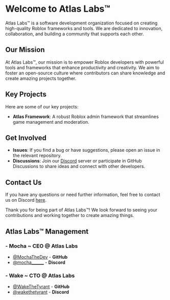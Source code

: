 # Welcome to Atlas Labs™

Atlas Labs™ is a software development organization focused on creating high-quality Roblox frameworks and tools. We are dedicated to innovation, collaboration, and building a community that supports each other.

## Our Mission
At Atlas Labs™, our mission is to empower Roblox developers with powerful tools and frameworks that enhance productivity and creativity. We aim to foster an open-source culture where contributors can share knowledge and create amazing projects together.

## Key Projects
Here are some of our key projects:

- **Atlas Framework**: A robust Roblox admin framework that streamlines game management and moderation.

## Get Involved
- **Issues**: If you find a bug or have suggestions, please open an issue in the relevant repository.
- **Discussions**: Join our [Discord](https://discord.gg/eHQtdeUsMz) server or participate in GitHub Discussions to share ideas and connect with other developers.

## Contact Us
If you have any questions or need further information, feel free to contact us on Discord [here](https://discord.gg/eHQtdeUsMz).

Thank you for being part of Atlas Labs™! We look forward to seeing your contributions and working together to create amazing things.

## Atlas Labs™ Management
### - Mocha ~ CEO @ Atlas Labs
  - [@MochaTheDev](https://github.com/MochaTheDev/) - **GitHub**
  - [@mocha______](https://discord.com/users/555163689871867905/) - **Discord**

### - Wake ~ CTO @ Atlas Labs
  - [@WakeTheTyrant](https://github.com/WakeTheTyrant/) - **GitHub**
  - [@wakethetyrant](https://discord.com/users/738220512358170655/) - **Discord**
